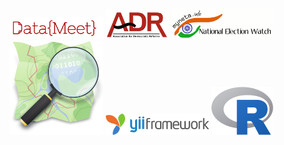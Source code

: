 [![DataMeet](/images/credits/datameet.png)](http://datameet.org/ "Most of the geolocation polygons were cleanup by the Datameet team and others. They have been given for use on github")
[![Association for Democratic Reforms](/images/credits/logo-adr.png)](http://adrindia.org/) [![ADR](/images/credits/myneta-logo.jpg)](http://myneta.info)
[![OpenSteepMap](/images/credits/osm.jpg)](https://openstreetmap.org/)
[![Yii Framework](/images/credits/yii.png)](https://www.yiiframework.com/)
[![R Project](/images/credits/rlogo.png "For importing 100,000 row tables into csv")](https://www.r-project.org/)
